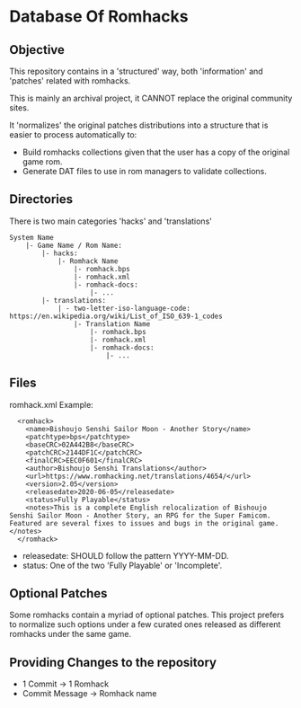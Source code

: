 # Database Of Romhacks

## Objective
This repository contains in a 'structured' way, both 'information' and 'patches' related with romhacks.

This is mainly an archival project, it CANNOT replace the original community sites.

It 'normalizes' the original patches distributions into a structure that is easier to process automatically to:
- Build romhacks collections given that the user has a copy of the original game rom.
- Generate DAT files to use in rom managers to validate collections.

## Directories
There is two main categories 'hacks' and 'translations'

```
System Name
    |- Game Name / Rom Name:
        |- hacks:
            |- Romhack Name
                |- romhack.bps
                |- romhack.xml
                |- romhack-docs:
                    |- ...
        |- translations:
            | - two-letter-iso-language-code: https://en.wikipedia.org/wiki/List_of_ISO_639-1_codes
                |- Translation Name
                    |- romhack.bps
                    |- romhack.xml
                    |- romhack-docs:
                        |- ...
```

## Files
romhack.xml Example:
```
  <romhack>
    <name>Bishoujo Senshi Sailor Moon - Another Story</name>
    <patchtype>bps</patchtype>
    <baseCRC>02A442B8</baseCRC>
    <patchCRC>2144DF1C</patchCRC>
    <finalCRC>EEC0F601</finalCRC>
    <author>Bishoujo Senshi Translations</author>
    <url>https://www.romhacking.net/translations/4654/</url>
    <version>2.05</version>
    <releasedate>2020-06-05</releasedate>
    <status>Fully Playable</status>
    <notes>This is a complete English relocalization of Bishoujo Senshi Sailor Moon - Another Story, an RPG for the Super Famicom. Featured are several fixes to issues and bugs in the original game.</notes>
  </romhack>
```
- releasedate: SHOULD follow the pattern YYYY-MM-DD.
- status: One of the two 'Fully Playable' or 'Incomplete'.

## Optional Patches
Some romhacks contain a myriad of optional patches. This project prefers to normalize such options under a few curated ones released as different romhacks under the same game.

## Providing Changes to the repository
- 1 Commit -> 1 Romhack
- Commit Message -> Romhack name